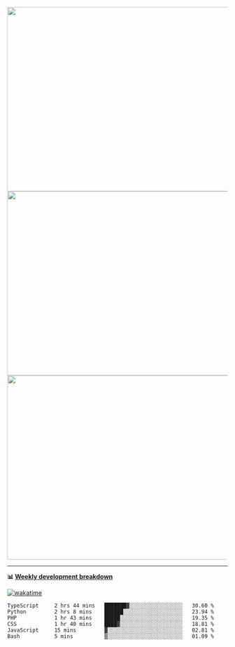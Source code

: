 <p float="left" align="middle"><img src="https://user-images.githubusercontent.com/56089155/195064669-12bd89bb-53c9-44b1-9fd8-993f93f585e1.png" width="600px" height="420px">
<img src="https://user-images.githubusercontent.com/56089155/195064706-c37aa3c8-f669-46c9-abba-1eadcbb910c5.png" width="600px" height="420px">
<img src="https://user-images.githubusercontent.com/56089155/195064753-0de674c7-4fc7-4831-a8a5-402e19cc77be.png" width="600px" height="420px"></p>

<hr />

**📊 [Weekly development breakdown](https://wakatime.com/@Ari24)**

[![wakatime](https://wakatime.com/badge/user/ca34c016-707f-4382-84cf-1823913a1423.svg)](https://wakatime.com/@ca34c016-707f-4382-84cf-1823913a1423)

<!--START_SECTION:waka-->

```text
TypeScript     2 hrs 44 mins   ███████▓░░░░░░░░░░░░░░░░░   30.60 %
Python         2 hrs 8 mins    ██████░░░░░░░░░░░░░░░░░░░   23.94 %
PHP            1 hr 43 mins    █████░░░░░░░░░░░░░░░░░░░░   19.35 %
CSS            1 hr 40 mins    ████▓░░░░░░░░░░░░░░░░░░░░   18.81 %
JavaScript     15 mins         ▓░░░░░░░░░░░░░░░░░░░░░░░░   02.81 %
Bash           5 mins          ▒░░░░░░░░░░░░░░░░░░░░░░░░   01.09 %
```

<!--END_SECTION:waka-->
